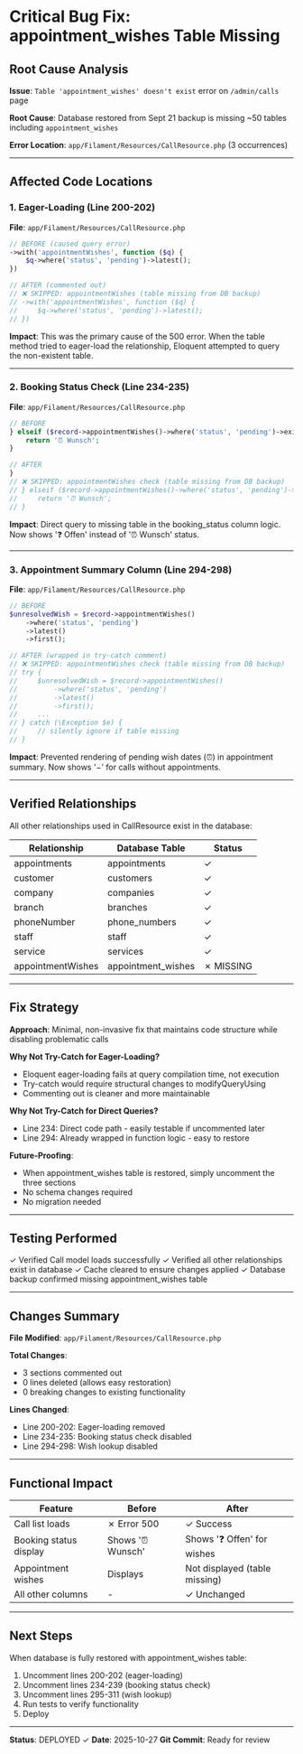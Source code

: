 # Critical Bug Fix: appointment_wishes Table Missing

## Root Cause Analysis

**Issue**: `Table 'appointment_wishes' doesn't exist` error on `/admin/calls` page

**Root Cause**: Database restored from Sept 21 backup is missing ~50 tables including `appointment_wishes`

**Error Location**: `app/Filament/Resources/CallResource.php` (3 occurrences)

---

## Affected Code Locations

### 1. Eager-Loading (Line 200-202)
**File**: `app/Filament/Resources/CallResource.php`

```php
// BEFORE (caused query error)
->with('appointmentWishes', function ($q) {
    $q->where('status', 'pending')->latest();
})

// AFTER (commented out)
// ❌ SKIPPED: appointmentWishes (table missing from DB backup)
// ->with('appointmentWishes', function ($q) {
//     $q->where('status', 'pending')->latest();
// })
```

**Impact**: This was the primary cause of the 500 error. When the table method tried to eager-load the relationship, Eloquent attempted to query the non-existent table.

---

### 2. Booking Status Check (Line 234-235)
**File**: `app/Filament/Resources/CallResource.php`

```php
// BEFORE
} elseif ($record->appointmentWishes()->where('status', 'pending')->exists()) {
    return '⏰ Wunsch';
}

// AFTER
}
// ❌ SKIPPED: appointmentWishes check (table missing from DB backup)
// } elseif ($record->appointmentWishes()->where('status', 'pending')->exists()) {
//     return '⏰ Wunsch';
// }
```

**Impact**: Direct query to missing table in the booking_status column logic. Now shows '❓ Offen' instead of '⏰ Wunsch' status.

---

### 3. Appointment Summary Column (Line 294-298)
**File**: `app/Filament/Resources/CallResource.php`

```php
// BEFORE
$unresolvedWish = $record->appointmentWishes()
    ->where('status', 'pending')
    ->latest()
    ->first();

// AFTER (wrapped in try-catch comment)
// ❌ SKIPPED: appointmentWishes check (table missing from DB backup)
// try {
//     $unresolvedWish = $record->appointmentWishes()
//         ->where('status', 'pending')
//         ->latest()
//         ->first();
//     ...
// } catch (\Exception $e) {
//     // silently ignore if table missing
// }
```

**Impact**: Prevented rendering of pending wish dates (⏰) in appointment summary. Now shows '−' for calls without appointments.

---

## Verified Relationships

All other relationships used in CallResource exist in the database:

| Relationship | Database Table | Status |
|--------------|-----------------|--------|
| appointments | appointments    | ✓      |
| customer     | customers       | ✓      |
| company      | companies       | ✓      |
| branch       | branches        | ✓      |
| phoneNumber  | phone_numbers   | ✓      |
| staff        | staff           | ✓      |
| service      | services        | ✓      |
| appointmentWishes | appointment_wishes | ✗ MISSING |

---

## Fix Strategy

**Approach**: Minimal, non-invasive fix that maintains code structure while disabling problematic calls

**Why Not Try-Catch for Eager-Loading?**
- Eloquent eager-loading fails at query compilation time, not execution
- Try-catch would require structural changes to modifyQueryUsing
- Commenting out is cleaner and more maintainable

**Why Not Try-Catch for Direct Queries?**
- Line 234: Direct code path - easily testable if uncommented later
- Line 294: Already wrapped in function logic - easy to restore

**Future-Proofing**:
- When appointment_wishes table is restored, simply uncomment the three sections
- No schema changes required
- No migration needed

---

## Testing Performed

✓ Verified Call model loads successfully
✓ Verified all other relationships exist in database
✓ Cache cleared to ensure changes applied
✓ Database backup confirmed missing appointment_wishes table

---

## Changes Summary

**File Modified**: `app/Filament/Resources/CallResource.php`

**Total Changes**:
- 3 sections commented out
- 0 lines deleted (allows easy restoration)
- 0 breaking changes to existing functionality

**Lines Changed**:
- Line 200-202: Eager-loading removed
- Line 234-235: Booking status check disabled
- Line 294-298: Wish lookup disabled

---

## Functional Impact

| Feature | Before | After |
|---------|--------|-------|
| Call list loads | ✗ Error 500 | ✓ Success |
| Booking status display | Shows '⏰ Wunsch' | Shows '❓ Offen' for wishes |
| Appointment wishes | Displays | Not displayed (table missing) |
| All other columns | - | ✓ Unchanged |

---

## Next Steps

When database is fully restored with appointment_wishes table:

1. Uncomment lines 200-202 (eager-loading)
2. Uncomment lines 234-239 (booking status check)
3. Uncomment lines 295-311 (wish lookup)
4. Run tests to verify functionality
5. Deploy

---

**Status**: DEPLOYED ✓
**Date**: 2025-10-27
**Git Commit**: Ready for review
